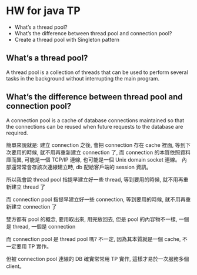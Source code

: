 # HW for java TP

- What’s a thread pool?
- What’s the difference between thread pool and connection
pool?
- Create a thread pool with Singleton pattern

## What’s a thread pool?

A thread pool is a collection of threads that can be used to perform
several tasks in the background without interrupting the main program.

## What’s the difference between thread pool and connection pool?

A connection pool is a cache of database connections maintained so that 
the connections can be reused when future requests to the database are required. 


簡單來說就是: 建立 connection 之後, 
會把 connection 存在 cache 裡面, 等到下次要用的時候, 
就不用再重新建立 connection 了, 而 connection 的本質依照資料庫而異,
可能是一個 TCP/IP 連線, 也可能是一個 Unix domain socket 連線。
內部還常常會存該次連線建立時, db 配給客戶端的 session 資訊。


所以我會說 thread pool 指提早建立好一些 thread, 等到要用的時候, 就不用再重新建立 thread 了

而 connection pool 指提早建立好一些 connection, 等到要用的時候, 就不用再重新建立 connection 了

雙方都有 pool 的概念, 要用取出來, 用完放回去, 但是 pool 的內容物不一樣, 一個是 thread, 一個是 connection

而 connection pool 是 thread pool 嗎? 不一定, 因為其本質就是一個 cache, 不一定要用 TP 實作。

但被 connection pool 連線的 DB 確實常常用 TP 實作, 這樣才易於一次服務多個 client。

